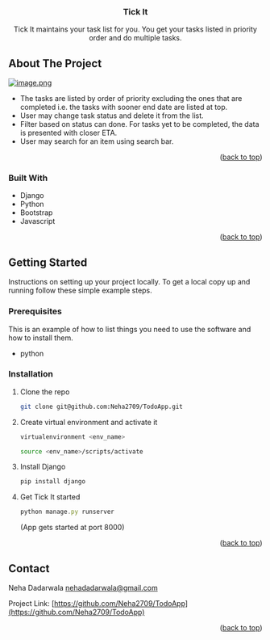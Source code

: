 <div id="top"></div>

<!-- PROJECT LOGO -->
<br />
<div align="center">
<h3 align="center">Tick It</h3>

  <p align="center">
    Tick It maintains your task list for you. You get your tasks listed in priority order and do multiple tasks.
  </p>
</div>


<!-- ABOUT THE PROJECT -->
## About The Project

[![image.png](https://i.postimg.cc/52qyFvtS/image.png)](https://postimg.cc/FYzNMY3Y)
<!-- add ss -->


* The tasks are listed by order of priority excluding the ones that are completed i.e. the tasks with sooner end date are listed at top.
* User may change task status and delete it from the list.
* Filter based on status can done. For tasks yet to be completed, the data is presented with closer ETA.
* User may search for an item using search bar.

<p align="right">(<a href="#top">back to top</a>)</p>



### Built With

* Django
* Python
* Bootstrap
* Javascript

<p align="right">(<a href="#top">back to top</a>)</p>

<!-- GETTING STARTED -->
## Getting Started

Instructions on setting up your project locally.
To get a local copy up and running follow these simple example steps.

### Prerequisites

This is an example of how to list things you need to use the software and how to install them.
* python

### Installation

1. Clone the repo
   ```sh
   git clone git@github.com:Neha2709/TodoApp.git
   ```
3. Create virtual environment and activate it
   ```sh
   virtualenvironment <env_name>
   ```
   ```sh
   source <env_name>/scripts/activate
   ```
4. Install Django
   ```js
   pip install django
   ```

4. Get Tick It started
   ```js
   python manage.py runserver 
   ```
   (App gets started at port 8000)

<p align="right">(<a href="#top">back to top</a>)</p>


<!-- CONTACT -->
## Contact

Neha Dadarwala nehadadarwala@gmail.com

Project Link: [https://github.com/Neha2709/TodoApp](https://github.com/Neha2709/TodoApp)

<p align="right">(<a href="#top">back to top</a>)</p>
